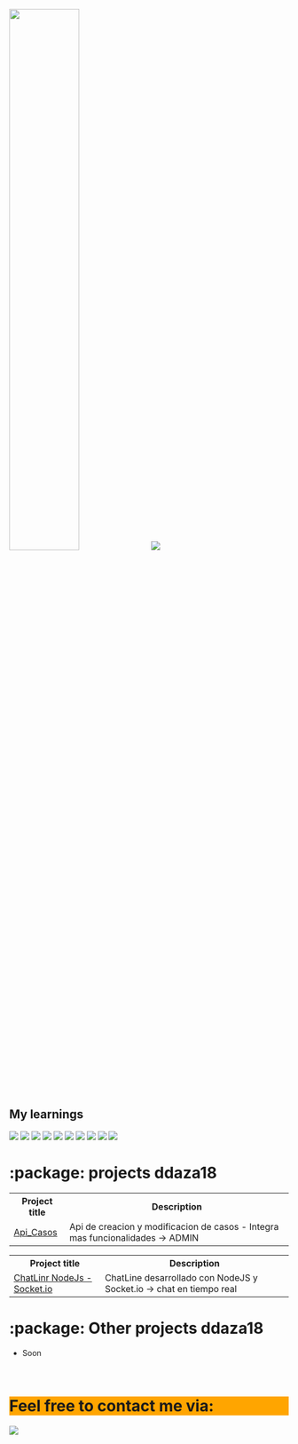 <p algin="center">
    <img height="50%" width="auto" src ="https://github-readme-stats.vercel.app/api/top-langs/?username=ddaza18&layout=compact&hide_border=true&theme=darcula&bg_color=00000000&langs_count=6&hide=jupyter%20notebook,tex,css,php&exclude_repo=Pacman-AI">
    <img src ="https://github-readme-streak-stats.herokuapp.com?user=ddaza18&theme=darcula&hide_border=true&background=FFFFFF00">
   <br>
</p>
<h2>My learnings</h2>
<div>
  <a href="https://www.python.org/"><img src="https://img.shields.io/badge/Python-White?style=for-the-badge&color=informational&logo=python&logoColor=yellow"></a>
  <a href="https://www.mysql.com/"><img src="https://img.shields.io/badge/MySQL-White?style=for-the-badge&color=critical&logo=mysql&logoColor=black"></a>
  <a href="https://developer.mozilla.org/en-US/docs/Web/JavaScript"><img src="https://img.shields.io/badge/Javascript-White?style=for-the-      badge&color=black&logo=javascript&logoColor=yellow"></a>
  <a href="https://www.java.com/es/"><img src="https://img.shields.io/badge/Java-White?style=for-the-badge&color=red&logo=java&logoColor=blue"></a>
    <a href="https://www.Nodejs.com/es/"><img src="https://img.shields.io/badge/Node.js-43853D?style=for-the-badge&logo=node.js&logoColor=white"></a>
    <a href="https://www.Express.com/es/"><img src="https://img.shields.io/badge/Express.js-404D59?style=for-the-badge"></a>
    <a href="https://www.postgresql.com/es/"><img src="https://img.shields.io/badge/PostgreSQL-316192?style=for-the-badge&logo=postgresql&logoColor=white"></a>
    <a href="https://www.git.com/es/"><img src="https://img.shields.io/badge/GIT-E44C30?style=for-the-badge&logo=git&logoColor=white"></a>
    <a href="https://www.spring.com/es/"><img src="https://img.shields.io/badge/Spring-6DB33F?style=for-the-badge&logo=spring&logoColor=white"></a>
    <a href="https://www.jquery.com/es/"><img src="https://img.shields.io/badge/jQuery-0769AD?style=for-the-badge&logo=jquery&logoColor=white"></a>
  <br>
<h1>:package: projects ddaza18</h1>
<div align="left">
<table>
  <tr>
    <th>Project title</th>
    <th>Description</th>
  </tr>
  <tr>
    <td><a href="https://github.com/ddaza18/CASOS_EMP.git"> Api_Casos </a> </td>
    <td>Api de creacion y modificacion de casos - Integra mas funcionalidades -> ADMIN</td>
  </tr>
</table>
  
</div>

<div align="left">
<table>
  <tr>
    <th>Project title</th>
    <th>Description</th>
  </tr>
  <tr>
    <td><a href="https://github.com/ddaza18/ChatLine.git"> ChatLinr NodeJs - Socket.io </a> </td>
    <td>ChatLine desarrollado con NodeJS y Socket.io -> chat en tiempo real</td>
  </tr>
</table>
  
</div>

<h1>:package: Other projects ddaza18</h1>
<div align="left">
  
 - Soon
 
</div>
  
<br>
<h1 style="background-color: orange;">Feel free to contact me via:</h1>
<div>
<a href="mailto:user_ddaza681@gmail.com" target="_blank"><img src="https://img.shields.io/badge/Email-Daniel Daza-t?style=for-the-badge&logo=gmail&color=white&logoColor=green&labelColor=black"></a><br>
</div>

